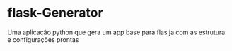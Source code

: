 # flask-Generator
Uma aplicação python que gera um app base para flas ja com as estrutura e configurações prontas
